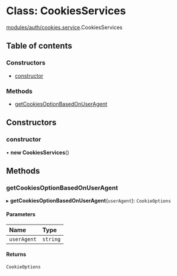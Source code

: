 # Class: CookiesServices

[modules/auth/cookies.service](../modules/modules_auth_cookies_service.md).CookiesServices

## Table of contents

### Constructors

- [constructor](modules_auth_cookies_service.CookiesServices.md#constructor)

### Methods

- [getCookiesOptionBasedOnUserAgent](modules_auth_cookies_service.CookiesServices.md#getcookiesoptionbasedonuseragent)

## Constructors

### constructor

• **new CookiesServices**()

## Methods

### getCookiesOptionBasedOnUserAgent

▸ **getCookiesOptionBasedOnUserAgent**(`userAgent`): `CookieOptions`

#### Parameters

| Name | Type |
| :------ | :------ |
| `userAgent` | `string` |

#### Returns

`CookieOptions`
